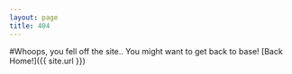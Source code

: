 ```yaml
---
layout: page
title: 404
---
```

<div class="centered">
#Whoops, you fell off the site.. You might want to get back to base!
[Back Home!]({{ site.url }})
</div>

